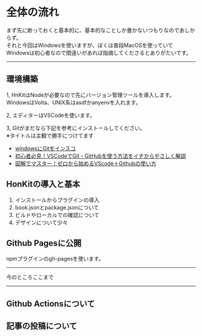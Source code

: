 # 全体の流れ

まず先に断っておくと基本的に、基本的なことしか書かないつもりなのであしからず。  
それと今回はWindowsを使いますが、ぼくは普段MacOSを使っていてWindowsは初心者なので間違いがあれば指摘してくださるとありがたいです。

---

## 環境構築

1, HnKitはNodeが必要なので先にバージョン管理ツールを導入します。  
WindowsはVolta、UNIX系はasdfかanyenvを入れます。

2, エディターはVSCodeを使います。

3, Gitがまだなら下記を参考にインストールしてください。  
※タイトルは主観で勝手につけてます

- [windowsにGitをインスコ](https://prog-8.com/docs/git-env-win)
- [初心者必見！VSCodeでGit・GitHubを使う方法をイチからやさしく解説](https://miya-system-works.com/blog/detail/vscode-github/)
- [図解でマスター！ゼロから始めるVScode＋Githubの使い方](https://pengi-n.co.jp/blog/vscode-github/)

## HonKitの導入と基本

1. インストールからプラグインの導入
2. book.jsonとpackage.jsonについて
3. ビルドやローカルでの確認について
4. デザインについて少々

## Github Pagesに公開

npmプラグインのgh-pagesを使います。

---
今のところここまで

---

## Github Actionsについて

## 記事の投稿について
